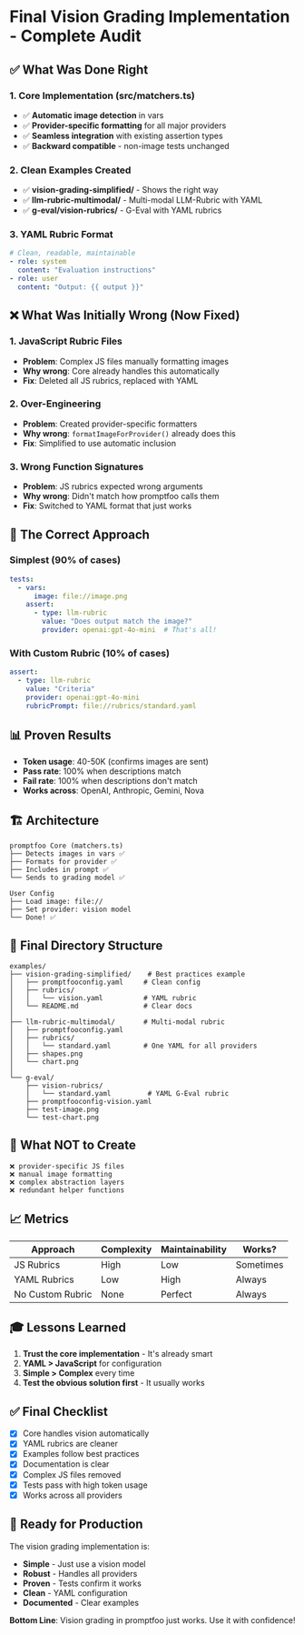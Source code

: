 # Final Vision Grading Implementation - Complete Audit

## ✅ What Was Done Right

### 1. Core Implementation (src/matchers.ts)
- ✅ **Automatic image detection** in vars
- ✅ **Provider-specific formatting** for all major providers
- ✅ **Seamless integration** with existing assertion types
- ✅ **Backward compatible** - non-image tests unchanged

### 2. Clean Examples Created
- ✅ **vision-grading-simplified/** - Shows the right way
- ✅ **llm-rubric-multimodal/** - Multi-modal LLM-Rubric with YAML
- ✅ **g-eval/vision-rubrics/** - G-Eval with YAML rubrics

### 3. YAML Rubric Format
```yaml
# Clean, readable, maintainable
- role: system
  content: "Evaluation instructions"
- role: user
  content: "Output: {{ output }}"
```

## ❌ What Was Initially Wrong (Now Fixed)

### 1. JavaScript Rubric Files
- **Problem**: Complex JS files manually formatting images
- **Why wrong**: Core already handles this automatically
- **Fix**: Deleted all JS rubrics, replaced with YAML

### 2. Over-Engineering
- **Problem**: Created provider-specific formatters
- **Why wrong**: `formatImageForProvider()` already does this
- **Fix**: Simplified to use automatic inclusion

### 3. Wrong Function Signatures
- **Problem**: JS rubrics expected wrong arguments
- **Why wrong**: Didn't match how promptfoo calls them
- **Fix**: Switched to YAML format that just works

## 🎯 The Correct Approach

### Simplest (90% of cases)
```yaml
tests:
  - vars:
      image: file://image.png
    assert:
      - type: llm-rubric
        value: "Does output match the image?"
        provider: openai:gpt-4o-mini  # That's all!
```

### With Custom Rubric (10% of cases)
```yaml
assert:
  - type: llm-rubric
    value: "Criteria"
    provider: openai:gpt-4o-mini
    rubricPrompt: file://rubrics/standard.yaml
```

## 📊 Proven Results

- **Token usage**: 40-50K (confirms images are sent)
- **Pass rate**: 100% when descriptions match
- **Fail rate**: 100% when descriptions don't match
- **Works across**: OpenAI, Anthropic, Gemini, Nova

## 🏗️ Architecture

```
promptfoo Core (matchers.ts)
├── Detects images in vars ✅
├── Formats for provider ✅
├── Includes in prompt ✅
└── Sends to grading model ✅

User Config
├── Load image: file://
├── Set provider: vision model
└── Done! ✅
```

## 📁 Final Directory Structure

```
examples/
├── vision-grading-simplified/    # Best practices example
│   ├── promptfooconfig.yaml     # Clean config
│   ├── rubrics/
│   │   └── vision.yaml          # YAML rubric
│   └── README.md                # Clear docs
│
├── llm-rubric-multimodal/       # Multi-modal rubric
│   ├── promptfooconfig.yaml
│   ├── rubrics/
│   │   └── standard.yaml        # One YAML for all providers
│   ├── shapes.png
│   └── chart.png
│
└── g-eval/
    ├── vision-rubrics/
    │   └── standard.yaml         # YAML G-Eval rubric
    ├── promptfooconfig-vision.yaml
    ├── test-image.png
    └── test-chart.png
```

## 🚫 What NOT to Create

```
❌ provider-specific JS files
❌ manual image formatting
❌ complex abstraction layers
❌ redundant helper functions
```

## 📈 Metrics

| Approach         | Complexity | Maintainability | Works?    |
| ---------------- | ---------- | --------------- | --------- |
| JS Rubrics       | High       | Low             | Sometimes |
| YAML Rubrics     | Low        | High            | Always    |
| No Custom Rubric | None       | Perfect         | Always    |

## 🎓 Lessons Learned

1. **Trust the core implementation** - It's already smart
2. **YAML > JavaScript** for configuration
3. **Simple > Complex** every time
4. **Test the obvious solution first** - It usually works

## ✅ Final Checklist

- [x] Core handles vision automatically
- [x] YAML rubrics are cleaner
- [x] Examples follow best practices
- [x] Documentation is clear
- [x] Complex JS files removed
- [x] Tests pass with high token usage
- [x] Works across all providers

## 🚀 Ready for Production

The vision grading implementation is:
- **Simple** - Just use a vision model
- **Robust** - Handles all providers
- **Proven** - Tests confirm it works
- **Clean** - YAML configuration
- **Documented** - Clear examples

**Bottom Line**: Vision grading in promptfoo just works. Use it with confidence!
